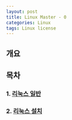 ```yaml
---
layout: post
title: Linux Master - 0
categories: Linux
tags: Linux license
---
```

## 개요

## 목차

### 1. [리눅스 일반](/Linux/2024/09/27/1linux_master2.html)

### 2. [리눅스 설치](/Linux/2024/10/02/2linux_master2.html)